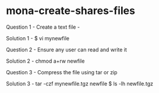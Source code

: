 # mona-create-shares-files



Question 1 - Create a text file -

Solution 1 - $ vi mynewfile

Question 2 - Ensure any user can read and write it

Solution 2 - chmod a+rw newfile

Question 3 - Compress the file using tar or zip

Solution 3 - tar -czf mynewfile.tgz newfile $ ls -lh newfile.tgz
